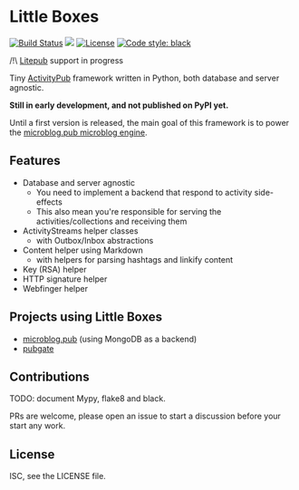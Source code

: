 # Little Boxes

<a href="https://d.a4.io/tsileo/little-boxes"><img src="https://d.a4.io/api/badges/tsileo/little-boxes/status.svg" alt="Build Status"></a>
<img src="https://img.shields.io/pypi/pyversions/little-boxes.svg" />
<a href="https://github.com/tsileo/little-boxes/blob/master/LICENSE"><img src="https://img.shields.io/badge/license-ISC-red.svg?style=flat" alt="License"></a>
<a href="https://github.com/ambv/black"><img alt="Code style: black" src="https://img.shields.io/badge/code%20style-black-000000.svg"></a>

/!\ [Litepub](https://litepub.social/litepub/) support in progress

Tiny [ActivityPub](https://activitypub.rocks/) framework written in Python, both database and server agnostic.

**Still in early development, and not published on PyPI yet.**

Until a first version is released, the main goal of this framework is to power the [microblog.pub microblog engine](http://github.com/tsileo/microblog.pub).


## Features

 - Database and server agnostic
   - You need to implement a backend that respond to activity side-effects
   - This also mean you're responsible for serving the activities/collections and receiving them
 - ActivityStreams helper classes
   - with Outbox/Inbox abstractions
 - Content helper using Markdown
   - with helpers for parsing hashtags and linkify content
 - Key (RSA) helper
 - HTTP signature helper
 - Webfinger helper


## Projects using Little Boxes

 - [microblog.pub](http://github.com/tsileo/microblog.pub) (using MongoDB as a backend)
 - [pubgate](https://github.com/autogestion/pubgate)


## Contributions

TODO: document Mypy, flake8 and black.

PRs are welcome, please open an issue to start a discussion before your start any work.


## License

ISC, see the LICENSE file.
